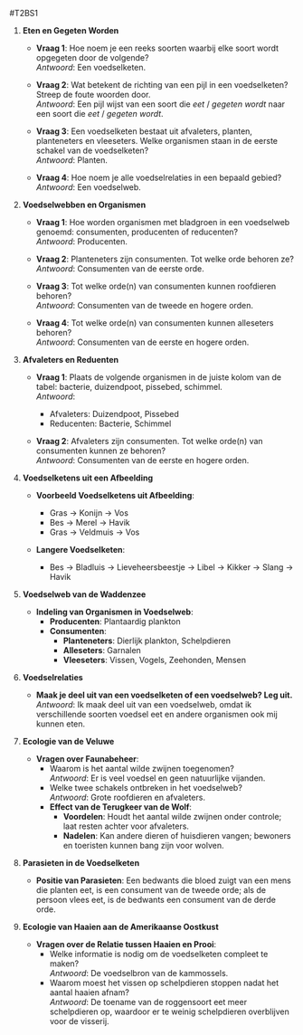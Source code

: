 #T2BS1


1. **Eten en Gegeten Worden**

   - **Vraag 1**: Hoe noem je een reeks soorten waarbij elke soort wordt opgegeten door de volgende?  
     *Antwoord*: Een voedselketen.

   - **Vraag 2**: Wat betekent de richting van een pijl in een voedselketen? Streep de foute woorden door.  
     *Antwoord*: Een pijl wijst van een soort die *eet* / *gegeten wordt* naar een soort die *eet* / *gegeten wordt*.

   - **Vraag 3**: Een voedselketen bestaat uit afvaleters, planten, planteneters en vleeseters. Welke organismen staan in de eerste schakel van de voedselketen?  
     *Antwoord*: Planten.

   - **Vraag 4**: Hoe noem je alle voedselrelaties in een bepaald gebied?  
     *Antwoord*: Een voedselweb.

2. **Voedselwebben en Organismen**

   - **Vraag 1**: Hoe worden organismen met bladgroen in een voedselweb genoemd: consumenten, producenten of reducenten?  
     *Antwoord*: Producenten.

   - **Vraag 2**: Planteneters zijn consumenten. Tot welke orde behoren ze?  
     *Antwoord*: Consumenten van de eerste orde.

   - **Vraag 3**: Tot welke orde(n) van consumenten kunnen roofdieren behoren?  
     *Antwoord*: Consumenten van de tweede en hogere orden.

   - **Vraag 4**: Tot welke orde(n) van consumenten kunnen alleseters behoren?  
     *Antwoord*: Consumenten van de eerste en hogere orden.

3. **Afvaleters en Reduenten**

   - **Vraag 1**: Plaats de volgende organismen in de juiste kolom van de tabel: bacterie, duizendpoot, pissebed, schimmel.  
     *Antwoord*:  
       - Afvaleters: Duizendpoot, Pissebed  
       - Reducenten: Bacterie, Schimmel

   - **Vraag 2**: Afvaleters zijn consumenten. Tot welke orde(n) van consumenten kunnen ze behoren?  
     *Antwoord*: Consumenten van de eerste en hogere orden.

4. **Voedselketens uit een Afbeelding**

   - **Voorbeeld Voedselketens uit Afbeelding**:  
     - Gras → Konijn → Vos  
     - Bes → Merel → Havik  
     - Gras → Veldmuis → Vos

   - **Langere Voedselketen**:  
     - Bes → Bladluis → Lieveheersbeestje → Libel → Kikker → Slang → Havik

5. **Voedselweb van de Waddenzee**

   - **Indeling van Organismen in Voedselweb**:  
     - **Producenten**: Plantaardig plankton  
     - **Consumenten**:  
       - **Planteneters**: Dierlijk plankton, Schelpdieren  
       - **Alleseters**: Garnalen  
       - **Vleeseters**: Vissen, Vogels, Zeehonden, Mensen

6. **Voedselrelaties**

   - **Maak je deel uit van een voedselketen of een voedselweb? Leg uit.**  
     *Antwoord*: Ik maak deel uit van een voedselweb, omdat ik verschillende soorten voedsel eet en andere organismen ook mij kunnen eten.

7. **Ecologie van de Veluwe**

   - **Vragen over Faunabeheer**:  
     - Waarom is het aantal wilde zwijnen toegenomen?  
       *Antwoord*: Er is veel voedsel en geen natuurlijke vijanden.
     - Welke twee schakels ontbreken in het voedselweb?  
       *Antwoord*: Grote roofdieren en afvaleters.
     - **Effect van de Terugkeer van de Wolf**:  
       - **Voordelen**: Houdt het aantal wilde zwijnen onder controle; laat resten achter voor afvaleters.  
       - **Nadelen**: Kan andere dieren of huisdieren vangen; bewoners en toeristen kunnen bang zijn voor wolven.

8. **Parasieten in de Voedselketen**

   - **Positie van Parasieten**: Een bedwants die bloed zuigt van een mens die planten eet, is een consument van de tweede orde; als de persoon vlees eet, is de bedwants een consument van de derde orde.

9. **Ecologie van Haaien aan de Amerikaanse Oostkust**

   - **Vragen over de Relatie tussen Haaien en Prooi**:  
     - Welke informatie is nodig om de voedselketen compleet te maken?  
       *Antwoord*: De voedselbron van de kammossels.
     - Waarom moest het vissen op schelpdieren stoppen nadat het aantal haaien afnam?  
       *Antwoord*: De toename van de roggensoort eet meer schelpdieren op, waardoor er te weinig schelpdieren overblijven voor de visserij.

